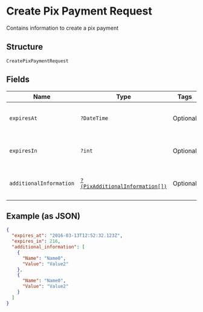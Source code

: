 
# Create Pix Payment Request

Contains information to create a pix payment

## Structure

`CreatePixPaymentRequest`

## Fields

| Name | Type | Tags | Description | Getter | Setter |
|  --- | --- | --- | --- | --- | --- |
| `expiresAt` | `?DateTime` | Optional | Datetime when pix payment will expire | getExpiresAt(): ?\DateTime | setExpiresAt(?\DateTime expiresAt): void |
| `expiresIn` | `?int` | Optional | Seconds until pix payment expires | getExpiresIn(): ?int | setExpiresIn(?int expiresIn): void |
| `additionalInformation` | [`?(PixAdditionalInformation[])`](../../doc/models/pix-additional-information.md) | Optional | Pix additional information | getAdditionalInformation(): ?array | setAdditionalInformation(?array additionalInformation): void |

## Example (as JSON)

```json
{
  "expires_at": "2016-03-13T12:52:32.123Z",
  "expires_in": 216,
  "additional_information": [
    {
      "Name": "Name0",
      "Value": "Value2"
    },
    {
      "Name": "Name0",
      "Value": "Value2"
    }
  ]
}
```


